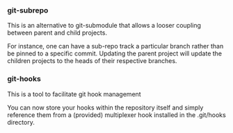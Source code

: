 ### git-subrepo
This is an alternative to git-submodule that allows a looser coupling between parent and child projects.

For instance, one can have a sub-repo track a particular branch rather than be pinned to a specific commit. Updating the parent project will update the children projects to the heads of their respective branches.

### git-hooks
This is a tool to facilitate git hook management

You can now store your hooks within the repository itself and simply reference them from a (provided) multiplexer hook installed in the .git/hooks directory.
